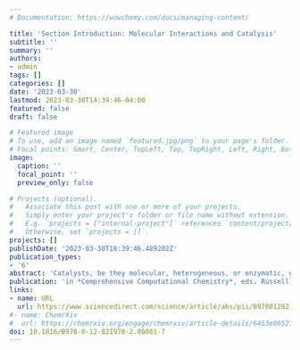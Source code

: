 ```yaml
---
# Documentation: https://wowchemy.com/docs/managing-content/

title: 'Section Introduction: Molecular Interactions and Catalysis'
subtitle: ''
summary: ''
authors:
- admin
tags: []
categories: []
date: '2023-03-30'
lastmod: 2023-03-30T14:39:46-04:00
featured: false
draft: false

# Featured image
# To use, add an image named `featured.jpg/png` to your page's folder.
# Focal points: Smart, Center, TopLeft, Top, TopRight, Left, Right, BottomLeft, Bottom, BottomRight.
image:
  caption: ''
  focal_point: ''
  preview_only: false

# Projects (optional).
#   Associate this post with one or more of your projects.
#   Simply enter your project's folder or file name without extension.
#   E.g. `projects = ["internal-project"]` references `content/project/deep-learning/index.md`.
#   Otherwise, set `projects = []`.
projects: []
publishDate: '2023-03-30T18:39:46.489202Z'
publication_types:
- '6'
abstract: 'Catalysts, be they molecular, heterogeneous, or enzymatic, greatly accelerate chemical transformations. Computational chemistry plays a leading role in the mechanistic modeling and design of catalysts because many key reaction steps have fleeting transition states that are challenging to characterize experimentally. This book section describes some of the computational tools that have been developed to map out reaction mechanisms or optimize catalysts for a specific mechanism. This section also describes best practices in both modeling catalysis with density functional theory as well as understanding complex phenomena related to chemical bonding, photochemistry or dynamic effects in catalysis, and quantum mechanical tunneling.'
publication: 'in *Comprehensive Computational Chemistry*, eds. Russell Boyd and M. Yanez, **in press**'
links:
- name: URL
  url: https://www.sciencedirect.com/science/article/abs/pii/B9780128219782000817
#- name: ChemrXiv
#  url: https://chemrxiv.org/engage/chemrxiv/article-details/6453e66527fccdb3ea7f5bb0
doi: 10.1016/B978-0-12-821978-2.00081-7
---
```

